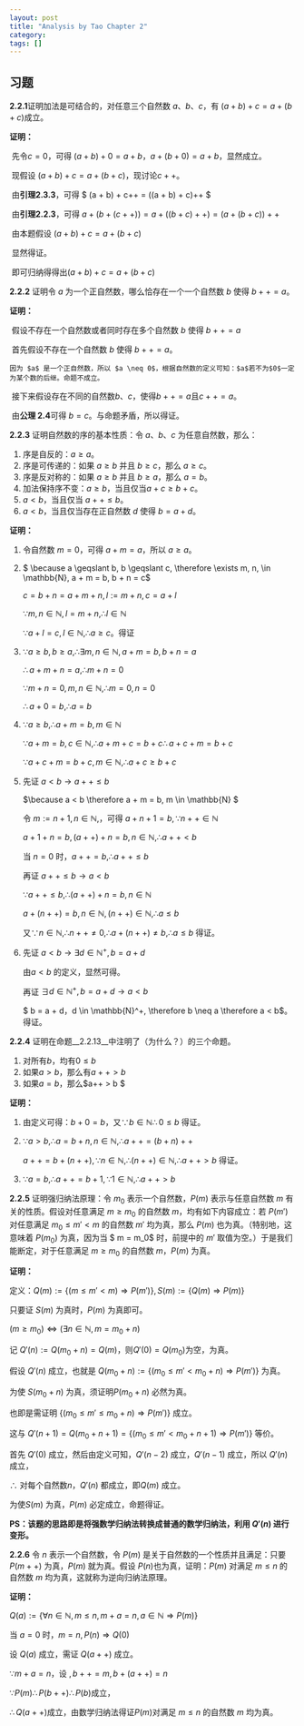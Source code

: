 ```yaml
---
layout: post
title: "Analysis by Tao Chapter 2"
category: 
tags: []
---
```


## 习题

**2.2.1**证明加法是可结合的，对任意三个自然数 $a、b、c$，有 $(a + b) + c = a + (b + c)$成立。

__证明：__

​	先令$c = 0$，可得 $(a + b) + 0 = a + b$，$a + (b + 0) = a + b$，显然成立。

​	现假设 $(a + b) + c = a + (b + c)$，现讨论$c++$。

​	由**引理2.3.3**，可得 $ (a + b) + c++ = ((a + b) + c)++ $

​	由**引理2.2.3**，可得 $a + (b + (c++)) = a + ((b + c)++) = (a + (b + c))++$

​	由本题假设 $(a + b) + c = a + (b + c )$

​	显然得证。

​	即可归纳得得出$(a + b) + c = a + (b + c )$



**2.2.2** 证明令 $a$ 为一个正自然数，哪么恰存在一个一个自然数 $b$ 使得 $b++ = a$。

__证明：__

​	假设不存在一个自然数或者同时存在多个自然数 $ b$ 使得 $b++ = a$

​	首先假设不存在一个自然数 $b$ 使得 $b++ = a$。

   	因为 $a$ 是一个正自然数，所以 $a \neq 0$，根据自然数的定义可知：$a$若不为$0$一定为某个数的后继。命题不成立。

​	接下来假设存在不同的自然数$b、 c$，使得$b++ = a$且$c++ = a$。

​	由**公理 2.4**可得 $b = c$。与命题矛盾，所以得证。



__2.2.3__ 证明自然数的序的基本性质：令 $a、b、c$ 为任意自然数，那么：

1. 序是自反的：$a \geqslant a$。
2. 序是可传递的：如果 $a \geqslant b$ 并且 $b \geqslant c$，那么 $a \geqslant c$。
3. 序是反对称的：如果 $a \geqslant b$ 并且 $b \geqslant a$，那么 $a = b$。
4. 加法保持序不变：$a \geqslant b$，当且仅当$a + c \geqslant b + c$。
5. $a < b$，当且仅当 $a++ \leqslant b$。
6. $a < b$，当且仅当存在正自然数 $d$ 使得 $b = a + d$。

__证明：__

1. 令自然数 $m = 0$，可得 $a + m = a$，所以 $a \geqslant a$。

2. $ \because a \geqslant b, b \geqslant c, \therefore \exists m, n, \in \mathbb{N}, a  + m = b, b + n = c$

   $c = b + n = a + m + n, l := m + n, c = a + l$

   $\because m, n \in \mathbb{N},  l = m + n, \therefore l \in \mathbb{N}$

   $\because a + l = c, l \in \mathbb{N}, \therefore a \geqslant c$。得证

3. $\because a \geqslant b, b \geqslant a, \therefore \exists m,n \in \mathbb{N}, a + m = b, b + n = a$

   $\therefore a + m + n = a, \therefore m + n = 0$

   $\because m + n = 0, m, n \in \mathbb{N}, \therefore m = 0, n = 0$

   $\therefore a + 0 = b, \therefore a = b$

4. $\because a \geqslant b, \therefore a + m = b, m \in \mathbb{N}$

   $\because a + m = b, c \in \mathbb{N}, \therefore a + m + c = b + c \therefore a + c + m = b + c$

   $\because a + c + m = b + c, m \in \mathbb{N}, \therefore a + c \geqslant b + c$

5. 先证 $a < b \to a++ \leqslant b$

   $\because a < b \therefore a + m = b, m \in \mathbb{N} $

   令 $m := n + 1 ,n \in \mathbb{N},$，可得 $a + n + 1 = b, \because n++ \in \mathbb{N}$

   $a + 1 + n = b, (a++) + n = b, n \in \mathbb{N}, \therefore a++ < b$

   当 $n = 0$ 时，$a ++ = b,\therefore a++ \leqslant b$

   再证 $a++  \leqslant b \to a < b$

   $\because a ++ \leqslant b, \therefore (a++) + n = b, n \in \mathbb{N}$

   $a + (n++) = b, n \in \mathbb{N}, (n++) \in \mathbb{N}, \therefore a \leqslant  b$  

   又$\because n \in \mathbb{N}, \therefore n++ \neq 0, \therefore a + (n++) \neq b, \therefore a \leqslant b$ 得证。

6. 先证 $a < b \to \exists d \in \mathbb{N}^+, b = a + d$

   由$a < b$ 的定义，显然可得。

   再证 $\exists d \in \mathbb{N}^+, b = a + d \to a < b$

   $ b = a + d，d \in \mathbb{N}^+, \therefore b \neq a \therefore a < b$。得证。

__2.2.4__ 证明在命题__2.2.13__中注明了（为什么？）的三个命题。

1. 对所有$b$，均有$0 \leqslant b$
2. 如果$a > b$，那么有$a++ > b$
3. 如果$a = b$，那么$a++ > b $

__证明：__

1. 由定义可得：$b + 0 = b$，又$\because b \in \mathbb{N} \therefore 0 \leqslant b$ 得证。

2. $\because a > b, \therefore  a = b + n, n \in \mathbb{N}, \therefore a ++ = (b + n)++$

   $a ++ = b + (n++), \because n \in \mathbb{N}, \therefore (n++) \in \mathbb{N}, \therefore a++ > b$ 得证。

3. $\because a = b, \therefore a++ = b + 1, \because 1 \in \mathbb{N},  \therefore a++ > b$

__2.2.5__ 证明强归纳法原理：令 $m_0$ 表示一个自然数，$P(m)$ 表示与任意自然数 $m$ 有关的性质。假设对任意满足 $m \geqslant m_0$ 的自然数 $m$，均有如下内容成立：若 $P(m')$ 对任意满足 $m_0 \leqslant m' < m$ 的自然数 $m'$ 均为真，那么 $P(m)$ 也为真。（特别地，这意味着 $P(m_0)$ 为真，因为当 $ m = m_0$ 时，前提中的 $m'$ 取值为空。）于是我们能断定，对于任意满足 $m \geqslant m_0$ 的自然数 $m$，$P(m)$ 为真。

__证明：__

定义：$Q(m) := \{ (m \leqslant m' < m) \Longrightarrow  P(m') \}, S(m) := \{Q(m) \Longrightarrow P(m)\}$

只要证 $S(m)$ 为真时，$ P(m)$ 为真即可。

$(m \geqslant m_0) \Leftrightarrow (\exists n\in \mathbb{N}, m = m_0 + n)$

记 $Q'(n) := Q(m_0 + n) = Q(m)$，则$ Q'(0) = Q(m_0)$为空，为真。

假设 $Q'(n)$ 成立，也就是 $Q(m_0 + n) := \{(m_0 \leqslant m' < m_0 + n) \Longrightarrow P(m')\}$ 为真。

为使 $S(m_0 + n)$ 为真，须证明$P(m_0 + n)$ 必然为真。

也即是需证明 $\{(m_0 \leqslant m' \leqslant m_0 + n) \Longrightarrow P(m')\}$ 成立。

这与 $Q'(n + 1) = Q(m_0 + n + 1) = \{(m_0 \leqslant m' < m_0 + n + 1) \Longrightarrow P(m')\}$ 等价。

首先 $Q'(0)$ 成立，然后由定义可知，$Q'(n - 2)$ 成立，$Q'(n - 1)$ 成立，所以 $Q'(n)$成立，

$\therefore$ 对每个自然数$n$，$Q'(n)$ 都成立，即$Q(m)$ 成立。

为使$S(m)$ 为真，$P(m)$ 必定成立，命题得证。

__PS：该题的思路即是将强数学归纳法转换成普通的数学归纳法，利用 $Q'(n)$ 进行变形。__

__2.2.6__ 令 $n$ 表示一个自然数，令 $P(m)$ 是关于自然数的一个性质并且满足：只要$P(m++)$ 为真，$P(m)$ 就为真。假设 $ P(n)$也为真，证明：$P(m)$ 对满足 $m \leqslant n$ 的自然数 $m$ 均为真，这就称为逆向归纳法原理。

__证明：__

$Q(a) := \{\forall n \in \mathbb{N}, m \leqslant n, m + a = n, a \in \mathbb{N} \Longrightarrow P(m)\}$

当 $a = 0$ 时，$ m = n, P(n) \Longrightarrow Q(0)$

设 $Q(a)$ 成立，需证 $Q(a++)$ 成立。

$\because m + a = n$，设 $,b++ = m,b + (a++) = n$

$\because P(m) \therefore P(b++) \therefore P(b)$成立，

$\therefore Q(a++)$成立，由数学归纳法得证$P(m)$对满足 $m \leqslant n$ 的自然数 $ m​$ 均为真。


